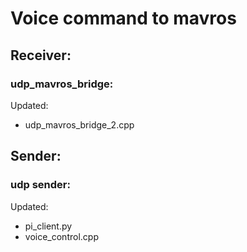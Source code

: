 # Voice command to mavros

## Receiver: 
### udp_mavros_bridge:
Updated: 
- udp_mavros_bridge_2.cpp

## Sender:
### udp sender:
Updated:
- pi_client.py
- voice_control.cpp
